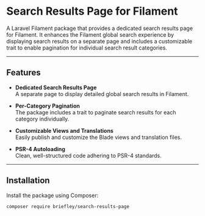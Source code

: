 # Search Results Page for Filament

A Laravel Filament package that provides a dedicated search results page for Filament. It enhances the Filament global search experience by displaying search results on a separate page and includes a customizable trait to enable pagination for individual search result categories.

---

## Features

- **Dedicated Search Results Page**  
  A separate page to display detailed global search results in Filament.

- **Per-Category Pagination**  
  The package includes a trait to paginate search results for each category individually.

- **Customizable Views and Translations**  
  Easily publish and customize the Blade views and translation files.

- **PSR-4 Autoloading**  
  Clean, well-structured code adhering to PSR-4 standards.

---

## Installation

Install the package using Composer:

```bash
composer require briefley/search-results-page
